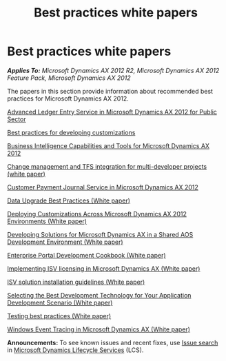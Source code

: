 ﻿---
title: Best practices white papers
TOCTitle: Best practices white papers
ms:assetid: 30f81953-709e-42b5-9b6b-c3e28eaf52e0
ms:mtpsurl: https://technet.microsoft.com/en-us/library/Hh272860(v=AX.60)
ms:contentKeyID: 36584384
ms.date: 04/18/2014
mtps_version: v=AX.60
---

# Best practices white papers 


_**Applies To:** Microsoft Dynamics AX 2012 R2, Microsoft Dynamics AX 2012 Feature Pack, Microsoft Dynamics AX 2012_

The papers in this section provide information about recommended best practices for Microsoft Dynamics AX 2012.

[Advanced Ledger Entry Service in Microsoft Dynamics AX 2012 for Public Sector](advanced-ledger-entry-service-in-microsoft-dynamics-ax-2012-for-public-sector.md)

[Best practices for developing customizations](best-practices-for-developing-customizations.md)

[Business Intelligence Capabilities and Tools for Microsoft Dynamics AX 2012](business-intelligence-capabilities-and-tools-for-microsoft-dynamics-ax-2012.md)

[Change management and TFS integration for multi-developer projects (white paper)](change-management-and-tfs-integration-for-multi-developer-projects-white-paper.md)

[Customer Payment Journal Service in Microsoft Dynamics AX 2012](customer-payment-journal-service-in-microsoft-dynamics-ax-2012.md)

[Data Upgrade Best Practices (White paper)](data-upgrade-best-practices-white-paper.md)

[Deploying Customizations Across Microsoft Dynamics AX 2012 Environments (White paper)](deploying-customizations-across-microsoft-dynamics-ax-2012-environments-white-paper.md)

[Developing Solutions for Microsoft Dynamics AX in a Shared AOS Development Environment (White paper)](developing-solutions-for-microsoft-dynamics-ax-in-a-shared-aos-development-environment-white-paper.md)

[Enterprise Portal Development Cookbook (White paper)](enterprise-portal-development-cookbook-white-paper.md)

[Implementing ISV licensing in Microsoft Dynamics AX (White paper)](implementing-isv-licensing-in-microsoft-dynamics-ax-white-paper.md)

[ISV solution installation guidelines (White paper)](isv-solution-installation-guidelines-white-paper.md)

[Selecting the Best Development Technology for Your Application Development Scenario (White paper)](selecting-the-best-development-technology-for-your-application-development-scenario-white-paper.md)

[Testing best practices (White paper)](testing-best-practices-white-paper.md)

[Windows Event Tracing in Microsoft Dynamics AX (White paper)](windows-event-tracing-in-microsoft-dynamics-ax-white-paper.md)

  
**Announcements:** To see known issues and recent fixes, use [Issue search](http://go.microsoft.com/fwlink/?linkid=389258) in [Microsoft Dynamics Lifecycle Services](http://go.microsoft.com/fwlink/?linkid=306505) (LCS).

